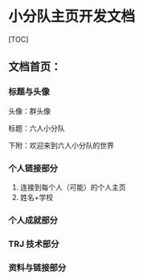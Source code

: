 # 小分队主页开发文档

[TOC]

## 文档首页：

### 标题与头像

头像：群头像

标题：六人小分队

下附：欢迎来到六人小分队的世界

### 个人链接部分

1. 连接到每个人（可能）的个人主页
2. 姓名+学校

### 个人成就部分



### TRJ 技术部分



### 资料与链接部分